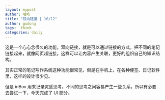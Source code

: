 ```yaml
---
layout: mypost
author: 咕咚
title: "双向链接 | 10/12"
author: gudong
tags:  think
categories: daily
---
```


这是一个心心念很久的功能，双向链接，就是可以通过链接的方式，把不同的笔记链接起来，就像网页超链接，这样可以让内容产生关联，更好的组织自己的知识结构。

其实正常的笔记写作系统这种功能很常见，但是在手机上，在各种便签、日记软件里，这样的设计很少见。

但是 inBox 用来记录灵感思考，不同的思考之间容易产生一些关系，所以有必要去尝试一下，今天完成了 UI 部分。





